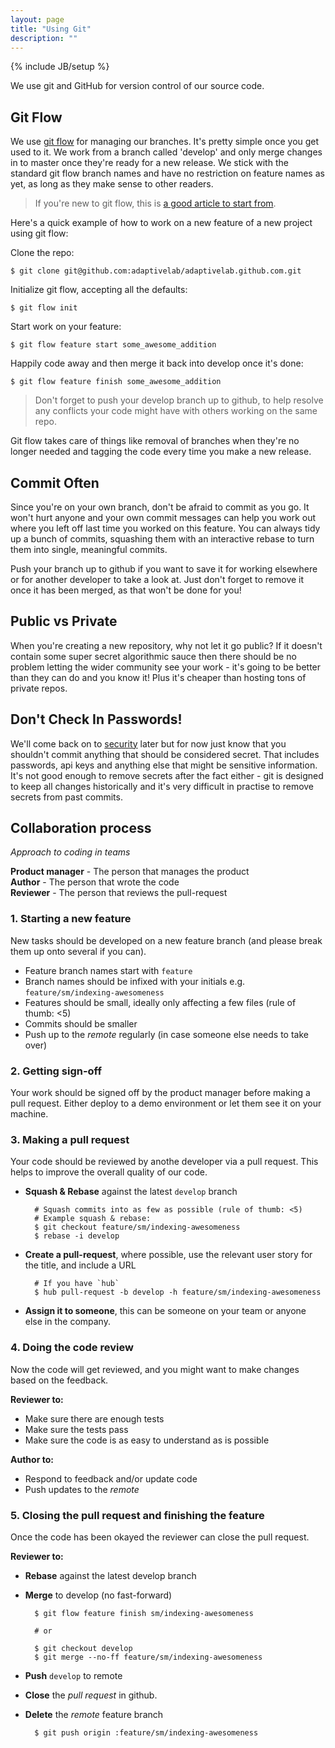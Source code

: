 ```yaml
---
layout: page
title: "Using Git"
description: ""
---
```

{% include JB/setup %}


We use git and GitHub for version control of our source code.


Git Flow
--------

We use [git flow](https://github.com/nvie/gitflow) for managing our branches.  It's pretty simple once you get used to it.  We work from a branch called 'develop' and only merge changes in to master once they're ready for a new release.  We stick with the standard git flow branch names and have no restriction on feature names as yet, as long as they make sense to other readers.

> If you're new to git flow, this is [a good article to start from](http://jeffkreeftmeijer.com/2010/why-arent-you-using-git-flow/).

Here's a quick example of how to work on a new feature of a new project using git flow:

Clone the repo:

    $ git clone git@github.com:adaptivelab/adaptivelab.github.com.git

Initialize git flow, accepting all the defaults:

    $ git flow init

Start work on your feature:

    $ git flow feature start some_awesome_addition

Happily code away and then merge it back into develop once it's done:

    $ git flow feature finish some_awesome_addition


> Don't forget to push your develop branch up to github, to help resolve any conflicts your code might have with others working on the same repo.

Git flow takes care of things like removal of branches when they're no longer needed and tagging the code every time you make a new release.


Commit Often
------------

Since you're on your own branch, don't be afraid to commit as you go.  It won't hurt anyone and your own commit messages can help you work out where you left off last time you worked on this feature.  You can always tidy up a bunch of commits, squashing them with an interactive rebase to turn them into single, meaningful commits.

Push your branch up to github if you want to save it for working elsewhere or for another developer to take a look at.  Just don't forget to remove it once it has been merged, as that won't be done for you!


Public vs Private
------------------

When you're creating a new repository, why not let it go public?  If it doesn't contain some super secret algorithmic sauce then there should be no problem letting the wider community see your work - it's going to be better than they can do and you know it!  Plus it's cheaper than hosting tons of private repos.


Don't Check In Passwords!
------------------------

We'll come back on to [security](/pages/security.html) later but for now just know that you shouldn't commit anything that should be considered secret.  That includes passwords, api keys and anything else that might be sensitive information.  It's not good enough to remove secrets after the fact either - git is designed to keep all changes historically and it's very difficult in practise to remove secrets from past commits.


Collaboration process
---------------------

*Approach to coding in teams*

**Product manager** - The person that manages the product  
**Author** - The person that wrote the code  
**Reviewer** - The person that reviews the pull-request

### 1. Starting a new feature

New tasks should be developed on a new feature branch (and please break them
up onto several if you can).

- Feature branch names start with `feature`
- Branch names should be infixed with your initials e.g. `feature/sm/indexing-awesomeness`
- Features should be small, ideally only affecting a few files (rule of thumb: &lt;5)
- Commits should be smaller
- Push up to the *remote* regularly (in case someone else needs to take over)

### 2. Getting sign-off

Your work should be signed off by the product manager before making a pull request. Either deploy to a demo environment or let them see it on your machine.

### 3. Making a pull request

Your code should be reviewed by anothe developer via a pull request. This helps to improve the overall quality of our code.

- **Squash & Rebase** against the latest `develop` branch

        # Squash commits into as few as possible (rule of thumb: <5)
        # Example squash & rebase:
        $ git checkout feature/sm/indexing-awesomeness
        $ rebase -i develop

- **Create a pull-request**, where possible, use the relevant user story for the title, and include a URL

        # If you have `hub`
        $ hub pull-request -b develop -h feature/sm/indexing-awesomeness

- **Assign it to someone**, this can be someone on your team or anyone else in the company.

### 4. Doing the code review

Now the code will get reviewed, and you might want to make changes based on the feedback.

**Reviewer to:**

- Make sure there are enough tests
- Make sure the tests pass
- Make sure the code is as easy to understand as is possible

**Author to:**

- Respond to feedback and/or update code
- Push updates to the *remote*

### 5. Closing the pull request and finishing the feature

Once the code has been okayed the reviewer can close the pull request.

**Reviewer to:**

- **Rebase** against the latest develop branch
- **Merge** to develop (no fast-forward)

        $ git flow feature finish sm/indexing-awesomeness
        
        # or
        
        $ git checkout develop
        $ git merge --no-ff feature/sm/indexing-awesomeness

- **Push** `develop` to remote
- **Close** the *pull request* in github.
- **Delete** the *remote* feature branch

        $ git push origin :feature/sm/indexing-awesomeness

